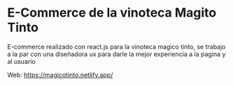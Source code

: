 # E-Commerce de la vinoteca Magito Tinto

E-commerce realizado con react.js para la vinoteca magico tinto, se trabajo a la par con una diseñadora ux para darle la mejor experiencia a la pagina y al usuario

Web: https://magicotinto.netlify.app/


